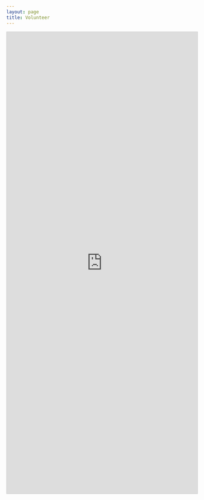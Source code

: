 ```yaml
---
layout: page
title: Volunteer
---
```


<iframe class="airtable-embed" src="https://airtable.com/embed/shrbxxLSJ0qfURPKe" frameborder="0" onmousewheel="" width="100%" height="1220px" style="background: transparent; border: 1px solid #ccc;"></iframe>